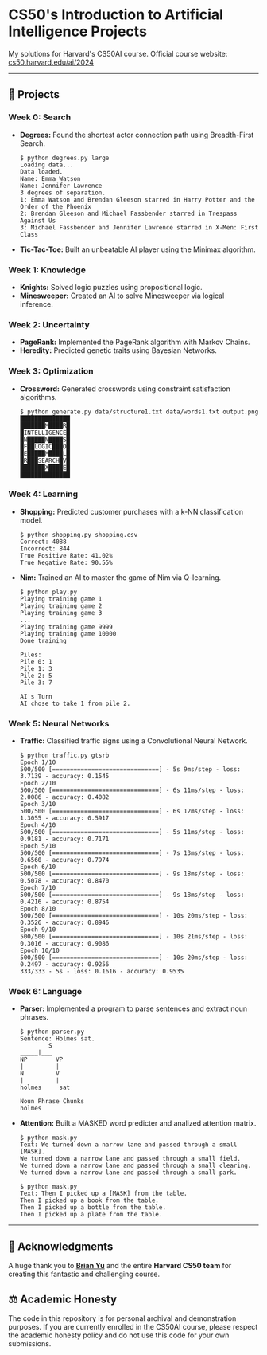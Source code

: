 # CS50's Introduction to Artificial Intelligence Projects

My solutions for Harvard's CS50AI course.
Official course website: [cs50.harvard.edu/ai/2024](https://cs50.harvard.edu/ai/2024/)

---

## 🤖 Projects

### Week 0: Search
* **Degrees:** Found the shortest actor connection path using Breadth-First Search.

    ```
    $ python degrees.py large
    Loading data...
    Data loaded.
    Name: Emma Watson
    Name: Jennifer Lawrence
    3 degrees of separation.
    1: Emma Watson and Brendan Gleeson starred in Harry Potter and the Order of the Phoenix
    2: Brendan Gleeson and Michael Fassbender starred in Trespass Against Us
    3: Michael Fassbender and Jennifer Lawrence starred in X-Men: First Class
    ```
* **Tic-Tac-Toe:** Built an unbeatable AI player using the Minimax algorithm.

### Week 1: Knowledge
* **Knights:** Solved logic puzzles using propositional logic.
* **Minesweeper:** Created an AI to solve Minesweeper via logical inference.

### Week 2: Uncertainty
* **PageRank:** Implemented the PageRank algorithm with Markov Chains.
* **Heredity:** Predicted genetic traits using Bayesian Networks.

### Week 3: Optimization
* **Crossword:** Generated crosswords using constraint satisfaction algorithms.

    ```
    $ python generate.py data/structure1.txt data/words1.txt output.png
    ██████████████
    ███████M████R█
    █INTELLIGENCE█
    █N█████N████S█
    █F██LOGIC███O█
    █E█████M████L█
    █R███SEARCH█V█
    ███████X████E█
    ██████████████
    ```

### Week 4: Learning
* **Shopping:** Predicted customer purchases with a k-NN classification model.

    ```
    $ python shopping.py shopping.csv
    Correct: 4088
    Incorrect: 844
    True Positive Rate: 41.02%
    True Negative Rate: 90.55%
    ```

* **Nim:** Trained an AI to master the game of Nim via Q-learning.

    ```
    $ python play.py
    Playing training game 1
    Playing training game 2
    Playing training game 3
    ...
    Playing training game 9999
    Playing training game 10000
    Done training

    Piles:
    Pile 0: 1
    Pile 1: 3
    Pile 2: 5
    Pile 3: 7

    AI's Turn
    AI chose to take 1 from pile 2.
    ```

### Week 5: Neural Networks
* **Traffic:** Classified traffic signs using a Convolutional Neural Network.

    ```
    $ python traffic.py gtsrb
    Epoch 1/10
    500/500 [==============================] - 5s 9ms/step - loss: 3.7139 - accuracy: 0.1545
    Epoch 2/10
    500/500 [==============================] - 6s 11ms/step - loss: 2.0086 - accuracy: 0.4082
    Epoch 3/10
    500/500 [==============================] - 6s 12ms/step - loss: 1.3055 - accuracy: 0.5917
    Epoch 4/10
    500/500 [==============================] - 5s 11ms/step - loss: 0.9181 - accuracy: 0.7171
    Epoch 5/10
    500/500 [==============================] - 7s 13ms/step - loss: 0.6560 - accuracy: 0.7974
    Epoch 6/10
    500/500 [==============================] - 9s 18ms/step - loss: 0.5078 - accuracy: 0.8470
    Epoch 7/10
    500/500 [==============================] - 9s 18ms/step - loss: 0.4216 - accuracy: 0.8754
    Epoch 8/10
    500/500 [==============================] - 10s 20ms/step - loss: 0.3526 - accuracy: 0.8946
    Epoch 9/10
    500/500 [==============================] - 10s 21ms/step - loss: 0.3016 - accuracy: 0.9086
    Epoch 10/10
    500/500 [==============================] - 10s 20ms/step - loss: 0.2497 - accuracy: 0.9256
    333/333 - 5s - loss: 0.1616 - accuracy: 0.9535
    ```

### Week 6: Language
* **Parser:** Implemented a program to parse sentences and extract noun phrases.

    ```
    $ python parser.py
    Sentence: Holmes sat.
            S
    _____|___
    NP        VP
    |         |
    N         V
    |         |
    holmes     sat

    Noun Phrase Chunks
    holmes
    ```
* **Attention:** Built a MASKED word predicter and analized attention matrix.

    ```
    $ python mask.py
    Text: We turned down a narrow lane and passed through a small [MASK].
    We turned down a narrow lane and passed through a small field.
    We turned down a narrow lane and passed through a small clearing.
    We turned down a narrow lane and passed through a small park.

    $ python mask.py
    Text: Then I picked up a [MASK] from the table.
    Then I picked up a book from the table.
    Then I picked up a bottle from the table.
    Then I picked up a plate from the table.
    ```


---
## 🙏 Acknowledgments

A huge thank you to **[Brian Yu](https://github.com/brianyu28)** and the entire **Harvard CS50 team** for creating this fantastic and challenging course.

## ⚖️ Academic Honesty

The code in this repository is for personal archival and demonstration purposes. If you are currently enrolled in the CS50AI course, please respect the academic honesty policy and do not use this code for your own submissions.